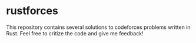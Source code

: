 # rustforces

This repository contains several solutions to codeforces problems written in Rust. Feel free to critize the code and give me feedback!
